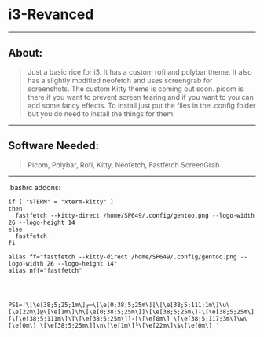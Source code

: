 # i3-Revanced
---
## About:
> Just a basic rice for i3. It has a custom rofi and polybar theme. It also has a slightly modified neofetch and uses screengrab for screenshots. The custom Kitty theme is coming out soon. picom is there if you want to prevent screen tearing and if you want to you can add some fancy effects. To install just put the files in the .config folder but you do need to install the things for them.
---
## Software Needed:
> Picom, Polybar, Rofi, Kitty, Neofetch, Fastfetch ScreenGrab
---
.bashrc addons:
```
if [ "$TERM" = "xterm-kitty" ]
then
  fastfetch --kitty-direct /home/SP649/.config/gentoo.png --logo-width 26 --logo-height 14
else
  fastfetch
fi

alias ff="fastfetch --kitty-direct /home/SP649/.config/gentoo.png --logo-width 26 --logo-height 14"
alias nff="fastfetch"




PS1='\[\e[38;5;25;1m\]┌─\[\e[0;38;5;25m\][\[\e[38;5;111;1m\]\u\[\e[22m\]@\[\e[1m\]\h\[\e[0;38;5;25m\]]\[\e[38;5;25m\]-\[\e[38;5;25m\][\[\e[38;5;111m\]\T\[\e[38;5;25m\]]-[\[\e[0m\] \[\e[38;5;117;3m\]\w\[\e[0m\] \[\e[38;5;25m\]]\n\[\e[1m\]└\[\e[22m\]\$\[\e[0m\] '
```
